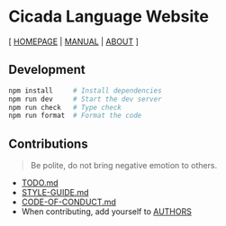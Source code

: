 # Cicada Language Website

[ [HOMEPAGE](https://cicada-lang.org)
| [MANUAL](https://readonly.link/manuals/https://cdn.cicada-solo.cic.run/docs/manual.json)
| [ABOUT](https://cicada-lang.org/about) ]

## Development

```sh
npm install     # Install dependencies
npm run dev     # Start the dev server
npm run check   # Type check
npm run format  # Format the code
```

## Contributions

> Be polite, do not bring negative emotion to others.

- [TODO.md](TODO.md)
- [STYLE-GUIDE.md](STYLE-GUIDE.md)
- [CODE-OF-CONDUCT.md](CODE-OF-CONDUCT.md)
- When contributing, add yourself to [AUTHORS](AUTHORS)
